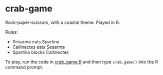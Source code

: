 crab-game
=========

Rock-paper-scissors, with a coastal theme. Played in R.

Rules: 
- Sesarma eats Spartina
- Callinectes eats Sesarma
- Spartina blocks Callinectes

To play, run the code in [crab_game.R](https://github.com/troyhill/crab-game/blob/master/crab_game.R) and then type <code>crab.game()</code> into the R command prompt. 
